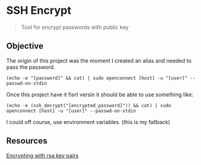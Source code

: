 # SSH Encrypt
> Tool for encrypt passwords with public key

## Objective

The origin of this project was the moment I created an alias and needed to pass the password.

```
(echo -e "[password]" && cat) | sudo openconnect [host] -u "[user]" --passwd-on-stdin 
```

Once this project have it fisrt versin it should be able to use something like:

```
(echo -e (ssh_decrypt("[encrypted_password]")) && cat) | sudo openconnect [host] -u "[user]" --passwd-on-stdin 
```

I could off course, use environment variables. (this is my fallback)

## Resources

[Encrypting with rsa key pairs](http://krisjordan.com/essays/encrypting-with-rsa-key-pairs)
